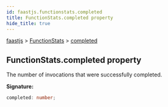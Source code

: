 ```yaml
---
id: faastjs.functionstats.completed
title: FunctionStats.completed property
hide_title: true
---
```

[faastjs](./faastjs.md) &gt; [FunctionStats](./faastjs.functionstats.md) &gt; [completed](./faastjs.functionstats.completed.md)

## FunctionStats.completed property

The number of invocations that were successfully completed.

<b>Signature:</b>

```typescript
completed: number;
```